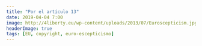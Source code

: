 ```yaml
---
title: "Por el artículo 13"
date: 2019-04-04 7:00
image: http://4liberty.eu/wp-content/uploads/2013/07/Euroscepticism.jpg
headerImage: true 
tags: [EU, copyright, euro-escepticismo]
---
```

